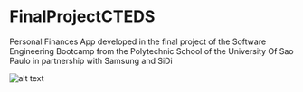 # FinalProjectCTEDS
Personal Finances App developed in the final project of the Software Engineering Bootcamp from the Polytechnic School of the University Of Sao Paulo in partnership with Samsung and SiDi


![alt text](https://github.com/giogvn/FinalProjectCTEDS/tree/main/Prints/AddingCategory.png)

